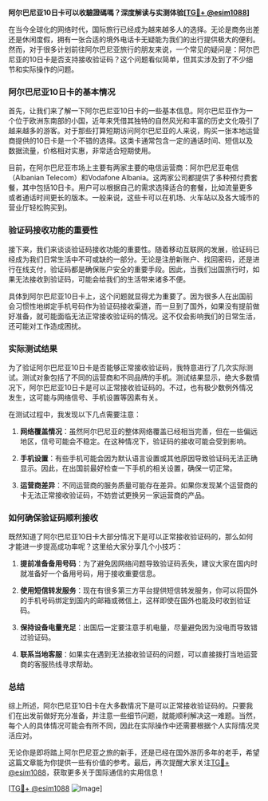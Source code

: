 **阿尔巴尼亚10日卡可以收驗證碼嗎？深度解读与实测体验[[TG💪+ @esim1088](https://t.me/s/esim1088)]**

在当今全球化的网络时代，国际旅行已经成为越来越多人的选择。无论是商务出差还是休闲度假，拥有一张合适的境外电话卡无疑能为我们的出行提供极大的便利。然而，对于很多计划前往阿尔巴尼亚旅行的朋友来说，一个常见的疑问是：阿尔巴尼亚的10日卡是否支持接收验证码？这个问题看似简单，但其实涉及到了不少细节和实际操作的问题。

### 阿尔巴尼亚10日卡的基本情况

首先，让我们来了解一下阿尔巴尼亚10日卡的一些基本信息。阿尔巴尼亚作为一个位于欧洲东南部的小国，近年来凭借其独特的自然风光和丰富的历史文化吸引了越来越多的游客。对于那些打算短期访问阿尔巴尼亚的人来说，购买一张本地运营商提供的10日卡是一个不错的选择。这类卡通常包含一定的通话时间、短信以及数据流量，价格相对实惠，非常适合短期使用。

目前，在阿尔巴尼亚市场上主要有两家主要的电信运营商：阿尔巴尼亚电信（Albanian Telecom）和Vodafone Albania。这两家公司都提供了多种预付费套餐，其中包括10日卡。用户可以根据自己的需求选择适合的套餐，比如流量更多或者通话时间更长的版本。一般来说，这些卡可以在机场、火车站以及各大城市的营业厅轻松购买到。

### 验证码接收功能的重要性

接下来，我们来谈谈验证码接收功能的重要性。随着移动互联网的发展，验证码已经成为我们日常生活中不可或缺的一部分。无论是注册新账户、找回密码，还是进行在线支付，验证码都是确保账户安全的重要手段。因此，当我们出国旅行时，如果无法接收到验证码，可能会给我们的生活带来诸多不便。

具体到阿尔巴尼亚10日卡上，这个问题就显得尤为重要了。因为很多人在出国前会习惯性地绑定手机号码作为验证码接收渠道，而一旦到了国外，如果没有提前做好准备，就可能面临无法正常接收验证码的情况。这不仅会影响我们的日常生活，还可能对工作造成困扰。

### 实际测试结果

为了验证阿尔巴尼亚10日卡是否能够正常接收验证码，我特意进行了几次实际测试。测试对象包括了不同的运营商和不同品牌的手机。测试结果显示，绝大多数情况下，阿尔巴尼亚10日卡是可以正常接收验证码的。不过，也有极少数例外情况发生，这可能与网络信号、手机设置等因素有关。

在测试过程中，我发现以下几点需要注意：

1. **网络覆盖情况**：虽然阿尔巴尼亚的整体网络覆盖已经相当完善，但在一些偏远地区，信号可能会不稳定。在这种情况下，验证码的接收可能会受到影响。
   
2. **手机设置**：有些手机可能会因为默认语言设置或其他原因导致验证码无法正确显示。因此，在出国前最好检查一下手机的相关设置，确保一切正常。

3. **运营商差异**：不同运营商的服务质量可能存在差异。如果你发现某个运营商的卡无法正常接收验证码，不妨尝试更换另一家运营商的产品。

### 如何确保验证码顺利接收

既然知道了阿尔巴尼亚10日卡大部分情况下是可以正常接收验证码的，那么如何才能进一步提高成功率呢？这里给大家分享几个小技巧：

1. **提前准备备用号码**：为了避免因网络问题导致验证码丢失，建议大家在国内时就准备好一个备用号码，用于接收重要信息。

2. **使用短信转发服务**：现在有很多第三方平台提供短信转发服务，你可以将国外的手机号码绑定到国内的邮箱或微信上，这样即使在国外也能及时收到验证码。

3. **保持设备电量充足**：出国后一定要注意手机电量，尽量避免因为没电而导致错过验证码。

4. **联系当地客服**：如果实在遇到无法接收验证码的问题，可以直接拨打当地运营商的客服热线寻求帮助。

### 总结

综上所述，阿尔巴尼亚10日卡在大多数情况下是可以正常接收验证码的。只要我们在出发前做好充分准备，并注意一些细节问题，就能顺利解决这一难题。当然，每个人的具体情况可能会有所不同，因此在实际操作中还需要根据个人实际情况灵活应对。

无论你是即将踏上阿尔巴尼亚之旅的新手，还是已经在国外游历多年的老手，希望这篇文章能为你提供一些有价值的参考。最后，再次提醒大家关注[TG💪+ @esim1088](https://t.me/s/esim1088)，获取更多关于国际通信的实用信息！

[[TG💪+ @esim1088](https://t.me/s/esim1088) ![Image](https://i.postimg.cc/4NQfJmqS/Snipaste-2025-05-13-00-14-12.png)]
